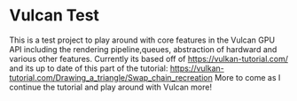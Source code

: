 # Vulcan Test
This is a test project to play around with core features in the Vulcan GPU API including
the rendering pipeline,queues, abstraction of hardward and various other features. Currently
its based off of https://vulkan-tutorial.com/ and its up to date of this part of the tutorial:
https://vulkan-tutorial.com/Drawing_a_triangle/Swap_chain_recreation More to
come as I continue the tutorial and play around with Vulcan more!
